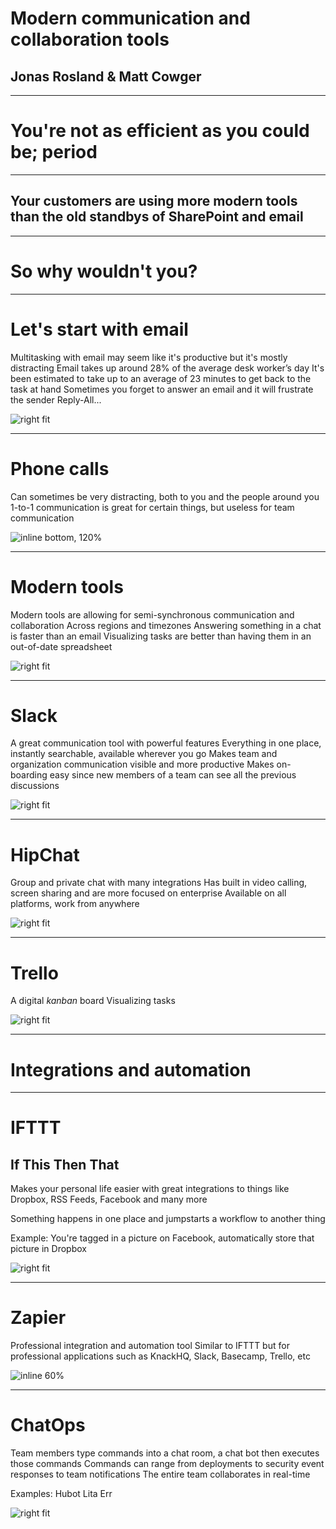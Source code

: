 # Modern communication and collaboration tools
## Jonas Rosland & Matt Cowger

---

# You're not as efficient as you could be; period

---

## Your customers are using more modern tools than the old standbys of SharePoint and email

---

# So why wouldn't you?

---

# Let's start with email

Multitasking with email may seem like it's productive but it's mostly distracting
Email takes up around 28% of the average desk worker’s day
It's been estimated to take up to an average of 23 minutes to get back to the task at hand
Sometimes you forget to answer an email and it will frustrate the sender
Reply-All...

![right fit](http://images.huffingtonpost.com/2014-10-06-IMG_3930.PNG)

---

# Phone calls

Can sometimes be very distracting, both to you and the people around you
1-to-1 communication is great for certain things, but useless for team communication

![inline bottom, 120%](http://www.blogcdn.com/jobs.aol.com/articles/media/2012/11/frustrated-woman-phone-620jt111212.jpg)

---

# Modern tools

Modern tools are allowing for semi-synchronous communication and collaboration
Across regions and timezones
Answering something in a chat is faster than an email
Visualizing tasks are better than having them in an out-of-date spreadsheet

![right fit](http://i.huffpost.com/gen/1569428/thumbs/o-HAPPY-PEOPLE-facebook.jpg)

---

# Slack

A great communication tool with powerful features
Everything in one place, instantly searchable, available wherever you go
Makes team and organization communication visible and more productive
Makes on-boarding easy since new members of a team can see all the previous discussions

![right fit](http://www5.pcmag.com/media/images/396209-slack-apps.jpg?thumb=y)

---

# HipChat

Group and private chat with many integrations
Has built in video calling, screen sharing and are more focused on enterprise
Available on all platforms, work from anywhere

![right fit](https://dc080p1pxrpu1.cloudfront.net/screenshots/14450/optimal.png)

---

# Trello

A digital *kanban* board
Visualizing tasks

![right fit](https://d2k1ftgv7pobq7.cloudfront.net/meta/p/res/images/fb4de993e22034b76539da073ea8d35c/home-hero.png)

---

# Integrations and automation

---

# IFTTT
## If This Then That

Makes your personal life easier with great integrations to things like Dropbox, RSS Feeds, Facebook and many more

Something happens in one place and jumpstarts a workflow to another thing

Example: You're tagged in a picture on Facebook, automatically store that picture in Dropbox

![right fit](http://4.bp.blogspot.com/-EKyEElxQzYA/UZKq5zRAhpI/AAAAAAAAAMg/ZV8ATV0yjaI/s1600/Ifttt.png)

---

# Zapier

Professional integration and automation tool
Similar to IFTTT but for professional applications such as KnackHQ, Slack, Basecamp, Trello, etc

![inline 60%](http://webtoolswiki.com/wp-content/uploads/2014/05/Screen-shot-2012-06-20-at-3.55.05-PM.png)

---

# ChatOps

Team members type commands into a chat room, a chat bot then executes those commands
Commands can range from deployments to security event responses to team notifications
The entire team collaborates in real-time

Examples:
Hubot
Lita
Err

![right fit](https://octodex.github.com/images/hubot.jpg)
